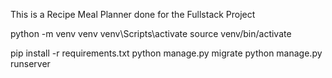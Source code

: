 This is a Recipe Meal Planner done for the Fullstack Project

python -m venv venv
venv\Scripts\activate
source venv/bin/activate

pip install -r requirements.txt
python manage.py migrate
python manage.py runserver

